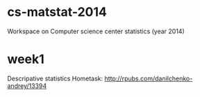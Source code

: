 cs-matstat-2014
===============

Workspace on Computer science center statistics (year 2014)

week1
=====
Descripative statistics
Hometask: http://rpubs.com/danilchenko-andrey/13394
